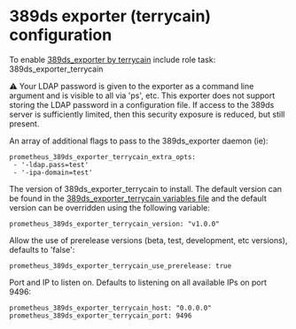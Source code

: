 # 389ds exporter (terrycain) configuration

To enable [389ds_exporter by terrycain](https://github.com/terrycain/389ds_exporter) include role task: 389ds_exporter_terrycain

:warning: Your LDAP password is given to the exporter as a command line argument and is visible to all via 'ps', etc. This exporter does not support storing the LDAP password in a configuration file. If access to the 389ds server is sufficiently limited, then this security exposure is reduced, but still present.

An array of additional flags to pass to the 389ds_exporter daemon (ie):

    prometheus_389ds_exporter_terrycain_extra_opts:
     - '-ldap.pass=test'
     - '-ipa-domain=test'

The version of 389ds_exporter_terrycain to install. The default version can be found in the [389ds_exporter_terrycain variables file](../vars/software/389ds_exporter_terrycain.yml) and the default version can be overridden using the following variable:

    prometheus_389ds_exporter_terrycain_version: "v1.0.0"

Allow the use of prerelease versions (beta, test, development, etc versions), defaults to 'false':

    prometheus_389ds_exporter_terrycain_use_prerelease: true

Port and IP to listen on. Defaults to listening on all available IPs on port 9496:

    prometheus_389ds_exporter_terrycain_host: "0.0.0.0"
    prometheus_389ds_exporter_terrycain_port: 9496


